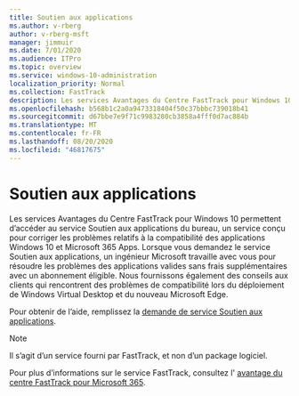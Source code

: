 ```yaml
---
title: Soutien aux applications
ms.author: v-rberg
author: v-rberg-msft
manager: jimmuir
ms.date: 7/01/2020
ms.audience: ITPro
ms.topic: overview
ms.service: windows-10-administration
localization_priority: Normal
ms.collection: FastTrack
description: Les services Avantages du Centre FastTrack pour Windows 10 permettent d’accéder au service Soutien aux applications du bureau, un service conçu pour corriger les problèmes relatifs à la compatibilité des applications Windows 10 et Microsoft 365 Apps.
ms.openlocfilehash: b568b1c2a0a9473318404f50c37bbbc739018b41
ms.sourcegitcommit: d67bbe7e9f71c9983280cb3858a4fff0d7ac884b
ms.translationtype: MT
ms.contentlocale: fr-FR
ms.lasthandoff: 08/20/2020
ms.locfileid: "46817675"
---
```

# <a name="app-assure"></a>Soutien aux applications

Les services Avantages du Centre FastTrack pour Windows 10 permettent d’accéder au service Soutien aux applications du bureau, un service conçu pour corriger les problèmes relatifs à la compatibilité des applications Windows 10 et Microsoft 365 Apps. Lorsque vous demandez le service Soutien aux applications, un ingénieur Microsoft travaille avec vous pour résoudre les problèmes des applications valides sans frais supplémentaires avec un abonnement éligible. Nous fournissons également des conseils aux clients qui rencontrent des problèmes de compatibilité lors du déploiement de Windows Virtual Desktop et du nouveau Microsoft Edge. 

Pour obtenir de l’aide, remplissez la [demande de service Soutien aux applications](https://go.microsoft.com/fwlink/?linkid=2022721).

  > [!NOTE]
> Il s’agit d’un service fourni par FastTrack, et non d’un package logiciel.

Pour plus d’informations sur le service FastTrack, consultez l' [avantage du centre FastTrack pour Microsoft 365](introduction.md).